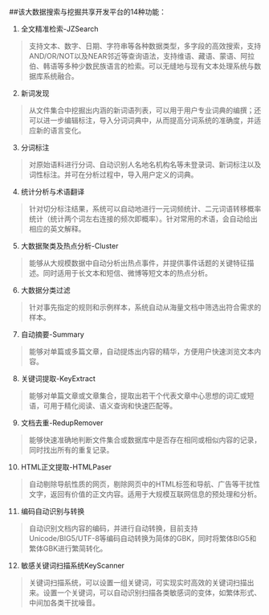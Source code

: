 ##该大数据搜索与挖掘共享开发平台的14种功能：
                
1. 全文精准检索-JZSearch
> 支持文本、数字、日期、字符串等各种数据类型，多字段的高效搜索，支持AND/OR/NOT以及NEAR邻近等查询语法，支持维语、藏语、蒙语、阿拉伯、韩语等多种少数民族语言的检索。可以无缝地与现有文本处理系统与数据库系统融合。

2. 新词发现
>从文件集合中挖掘出内涵的新词语列表，可以用于用户专业词典的编撰；还可以进一步编辑标注，导入分词词典中，从而提高分词系统的准确度，并适应新的语言变化。

3. 分词标注
>对原始语料进行分词、自动识别人名地名机构名等未登录词、新词标注以及词性标注。并可在分析过程中，导入用户定义的词典。

4. 统计分析与术语翻译
>针对切分标注结果，系统可以自动地进行一元词频统计、二元词语转移概率统计（统计两个词左右连接的频次即概率）。针对常用的术语，会自动给出相应的英文解释。

5. 大数据聚类及热点分析-Cluster
>能够从大规模数据中自动分析出热点事件，并提供事件话题的关键特征描述。同时适用于长文本和短信、微博等短文本的热点分析。

6. 大数据分类过滤
>针对事先指定的规则和示例样本，系统自动从海量文档中筛选出符合需求的样本。

7. 自动摘要-Summary
>能够对单篇或多篇文章，自动提炼出内容的精华，方便用户快速浏览文本内容。

8. 关键词提取-KeyExtract
>能够对单篇文章或文章集合，提取出若干个代表文章中心思想的词汇或短语，可用于精化阅读、语义查询和快速匹配等。

9. 文档去重-RedupRemover
>能够快速准确地判断文件集合或数据库中是否存在相同或相似内容的记录，同时找出所有的重复记录。

10. HTML正文提取-HTMLPaser
>自动剔除导航性质的网页，剔除网页中的HTML标签和导航、广告等干扰性文字，返回有价值的正文内容。适用于大规模互联网信息的预处理和分析。

11. 编码自动识别与转换
>自动识别文档内容的编码，并进行自动转换，目前支持Unicode/BIG5/UTF-8等编码自动转换为简体的GBK，同时将繁体BIG5和繁体GBK进行繁简转化。 

12. 敏感关键词扫描系统KeyScanner
>关键词扫描系统，可以设置一组关键词，可实现实时高效的关键词扫描出来。设置一个关键词，可以自动识别扫描各类敏感词的变体，如繁体形式、中间加各类干扰噪音。
